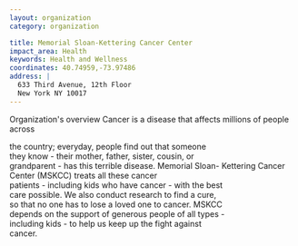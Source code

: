 ```yaml
---
layout: organization
category: organization

title: Memorial Sloan-Kettering Cancer Center
impact_area: Health
keywords: Health and Wellness
coordinates: 40.74959,-73.97486
address: |
  633 Third Avenue, 12th Floor
  New York NY 10017
---
```

Organization's overview
Cancer is a disease that affects millions of people across 

the country; everyday, people find out that someone  
they know - their mother, father, sister, cousin, or  
grandparent - has this terrible disease. Memorial Sloan- 
Kettering Cancer Center (MSKCC) treats all these cancer  
patients - including kids who have cancer - with the best  
care possible. We also conduct research to find a cure,  
so that no one has to lose a loved one to cancer. MSKCC  
depends on the support of generous people of all types -  
including kids - to help us keep up the fight against  
cancer. 